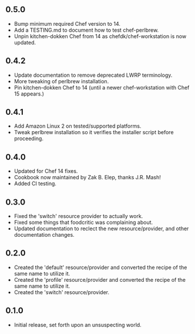 ## 0.5.0
* Bump minimum required Chef version to 14.
* Add a TESTING.md to document how to test chef-perlbrew.
* Unpin kitchen-dokken Chef from 14 as chefdk/chef-workstation is now updated.

## 0.4.2
* Update documentation to remove deprecated LWRP terminology.
* More tweaking of perlbrew installation.
* Pin kitchen-dokken Chef to 14 (until a newer chef-workstation with Chef 15 appears.)

## 0.4.1
* Add Amazon Linux 2 on tested/supported platforms.
* Tweak perlbrew installation so it verifies the installer script before proceeding.

## 0.4.0
* Updated for Chef 14 fixes.
* Cookbook now maintained by Zak B. Elep, thanks J.R. Mash!
* Added CI testing.

## 0.3.0
* Fixed the 'switch' resource provider to actually work.
* Fixed some things that foodcritic was complaining about.
* Updated documentation to reclect the new resource/provider, and other documentation changes.

## 0.2.0
* Created the 'default' resource/provider and converted the recipe of the same name to utilize it.
* Created the 'profile' resource/provider and converted the recipe of the same name to utilize it.
* Created the 'switch' resource/provider.

## 0.1.0
* Initial release, set forth upon an unsuspecting world.
